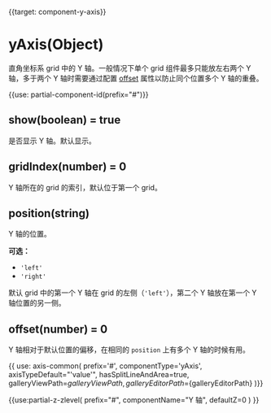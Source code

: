 
{{target: component-y-axis}}

# yAxis(Object)

直角坐标系 grid 中的 Y 轴。一般情况下单个 grid 组件最多只能放左右两个 Y 轴，多于两个 Y 轴时需要通过配置 [offset](~yAxis.offset) 属性以防止同个位置多个 Y 轴的重叠。

{{use: partial-component-id(prefix="#")}}

## show(boolean) = true

是否显示 Y 轴。默认显示。

## gridIndex(number) = 0

Y 轴所在的 grid 的索引，默认位于第一个 grid。

## position(string)

Y 轴的位置。

**可选：**
+ `'left'`
+ `'right'`

默认 grid 中的第一个 Y 轴在 grid 的左侧（`'left'`），第二个 Y 轴放在第一个 Y 轴位置的另一侧。

## offset(number) = 0

Y 轴相对于默认位置的偏移，在相同的 `position` 上有多个 Y 轴的时候有用。

{{ use: axis-common(
    prefix='#',
    componentType='yAxis',
    axisTypeDefault="'value'",
    hasSplitLineAndArea=true,
    galleryViewPath=${galleryViewPath},
    galleryEditorPath=${galleryEditorPath}
)}}

{{use:partial-z-zlevel(
    prefix="#",
    componentName="Y 轴",
    defaultZ=0
) }}